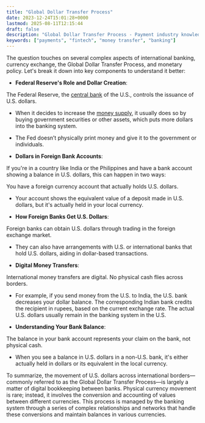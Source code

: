 ```yaml
---
title: "Global Dollar Transfer Process"
date: 2023-12-24T15:01:28+0000
lastmod: 2025-08-11T12:15:44
draft: false
description: "Global Dollar Transfer Process - Payment industry knowledge and insights"
keywords: ["payments", "fintech", "money transfer", "banking"]
---
```


The question touches on several complex aspects of international banking, currency exchange, the Global Dollar Transfer Process, and monetary policy. Let's break it down into key components to understand it better:

- **Federal Reserve's Role and Dollar Creation**:

The Federal Reserve, the [central bank](https://faisalkhanllc.xyz/resources/payments-wiki/c/central-banks/) of the U.S., controls the issuance of U.S. dollars.

- When it decides to increase the [money supply](https://faisalkhanllc.xyz/resources/payments-wiki/m/money-supply/), it usually does so by buying government securities or other assets, which puts more dollars into the banking system.

- The Fed doesn’t physically print money and give it to the government or individuals.

- **Dollars in Foreign Bank Accounts**:

If you're in a country like India or the Philippines and have a bank account showing a balance in U.S. dollars, this can happen in two ways:

You have a foreign currency account that actually holds U.S. dollars.

- Your account shows the equivalent value of a deposit made in U.S. dollars, but it's actually held in your local currency.

- **How Foreign Banks Get U.S. Dollars**:

Foreign banks can obtain U.S. dollars through trading in the foreign exchange market.

- They can also have arrangements with U.S. or international banks that hold U.S. dollars, aiding in dollar-based transactions.

- **Digital Money Transfers**:

International money transfers are digital. No physical cash flies across borders.

- For example, if you send money from the U.S. to India, the U.S. bank decreases your dollar balance. The corresponding Indian bank credits the recipient in rupees, based on the current exchange rate. The actual U.S. dollars usually remain in the banking system in the U.S.

- **Understanding Your Bank Balance**:

The balance in your bank account represents your claim on the bank, not physical cash.

- When you see a balance in U.S. dollars in a non-U.S. bank, it's either actually held in dollars or its equivalent in the local currency.

To summarize, the movement of U.S. dollars across international borders—commonly referred to as the Global Dollar Transfer Process—is largely a matter of digital bookkeeping between banks. Physical currency movement is rare; instead, it involves the conversion and accounting of values between different currencies. This process is managed by the banking system through a series of complex relationships and networks that handle these conversions and maintain balances in various currencies.